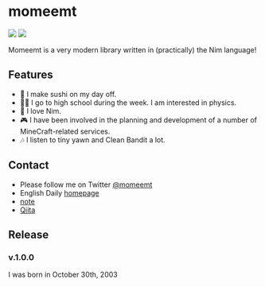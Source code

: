 # momeemt
![](https://img.shields.io/badge/height-171.8-000000.svg?style=for-the-badge)
![](https://img.shields.io/badge/age-16-ff7964.svg?style=for-the-badge)

Momeemt is a very modern library written in (practically) the Nim language!

## Features
- 🍣 I make sushi on my day off.
- 👩‍🎓 I go to high school during the week. I am interested in physics.
- 👑 I love Nim.
- 🎮 I have been involved in the planning and development of a number of MineCraft-related services.
- 🎶 I listen to tiny yawn and Clean Bandit a lot.

## Contact
- Please follow me on Twitter [@momeemt](twitter.com/momeemt)
- English Daily [homepage](en.momee.work)
- [note](https://note.com/momeemt)
- [Qiita](https://qiita.com/momeemt)

## Release

### v.1.0.0
I was born in October 30th, 2003
